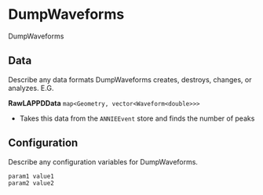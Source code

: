 # DumpWaveforms

DumpWaveforms

## Data

Describe any data formats DumpWaveforms creates, destroys, changes, or analyzes. E.G.

**RawLAPPDData** `map<Geometry, vector<Waveform<double>>>`
* Takes this data from the `ANNIEEvent` store and finds the number of peaks


## Configuration

Describe any configuration variables for DumpWaveforms.

```
param1 value1
param2 value2
```
